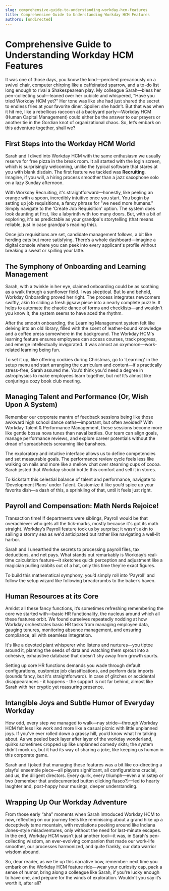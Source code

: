 ```yaml
---
slug: comprehensive-guide-to-understanding-workday-hcm-features
title: Comprehensive Guide to Understanding Workday HCM Features
authors: [undirected]
---
```



# Comprehensive Guide to Understanding Workday HCM Features

It was one of those days, you know the kind—perched precariously on a swivel chair, computer chirping like a caffeinated sparrow, and a to-do list long enough to rival a Shakespearean play. My colleague Sarah—bless her pen-collecting soul—leaned over her cubicle and whispered, "Have you tried Workday HCM yet?" Her tone was like she had just shared the secret to endless fries at your favorite diner. Spoiler: she hadn’t. But that was when it hit me, like a rebellious raccoon at a backyard party—Workday HCM (Human Capital Management) could either be the answer to our prayers or another tie in the Gordian knot of organizational chaos. So, let’s embark on this adventure together, shall we?

## First Steps into the Workday HCM World

Sarah and I dived into Workday HCM with the same enthusiasm we usually reserve for free pizza in the break room. It all started with the login screen, which is surprisingly welcoming, unlike the typical software that stares at you with blank disdain. The first feature we tackled was **Recruiting**. Imagine, if you will, a hiring process smoother than a jazz saxophone solo on a lazy Sunday afternoon.

With Workday Recruiting, it's straightforward—honestly, like peeling an orange with a spoon, incredibly intuitive once you start. You begin by setting up job requisitions, a fancy phrase for "we need more humans." Simply navigate to the 'Create Job Requisition' option. The system does look daunting at first, like a labyrinth with too many doors. But, with a bit of exploring, it's as predictable as your grandpa's storytelling (that means reliable, just in case grandpa's reading this).

Once job requisitions are set, candidate management follows, a bit like herding cats but more satisfying. There’s a whole dashboard—imagine a digital console where you can peek into every applicant's profile without breaking a sweat or spilling your latte.

## The Symphony of Onboarding and Learning Management

Sarah, with a twinkle in her eye, claimed onboarding could be as soothing as a walk through a sunflower field. I was skeptical. But lo and behold, Workday Onboarding proved her right. The process integrates newcomers swiftly, akin to sliding a fresh jigsaw piece into a nearly complete puzzle. It helps to automate the chaotic dance of forms and checklists—and wouldn't you know it, the system seems to have aced the rhythm.

After the smooth onboarding, the Learning Management system felt like delving into an old library, filled with the scent of leather-bound knowledge and a coffee press somewhere in the background. The Workday HCM's learning feature ensures employees can access courses, track progress, and emerge intellectually invigorated. It was almost an oxymoron—work-related learning being fun.

To set it up, like offering cookies during Christmas, go to 'Learning' in the setup menu and start arranging the curriculum and content—it's practically stress-free, Sarah assured me. You’d think you'd need a degree in astrophysics to make employees learn together, but no! It’s almost like conjuring a cozy book club meeting.

## Managing Talent and Performance (Or, Wish Upon A System)

Remember our corporate mantra of feedback sessions being like those awkward high school dance oaths—important, but often avoided? With Workday Talent & Performance Management, these sessions become more like gentle bossa nova tunes than naval battles. Our team can align goals, manage performance reviews, and explore career potentials without the dread of spreadsheets screaming like banshees.

The exploratory and intuitive interface allows us to define competencies and set measurable goals. The performance review cycle feels less like walking on nails and more like a mellow chat over steaming cups of cocoa. Sarah jested that Workday should bottle this comfort and sell it in stores.

To kickstart this celestial balance of talent and performance, navigate to ‘Development Plans’ under Talent. Customize it like you’d spice up your favorite dish—a dash of this, a sprinkling of that, until it feels just right.

## Payroll and Compensation: Math Nerds Rejoice!

Transaction time! If departments were siblings, Payroll would be that overachiever who gets all the tick-marks, mostly because it's got its math straight. Workday’s Payroll feature took us by surprise; it wasn't akin to sailing a stormy sea as we'd anticipated but rather like navigating a well-lit harbor.

Sarah and I unearthed the secrets to processing payroll files, tax deductions, and net pays. What stands out remarkably is Workday’s real-time calculation feature—it sketches quick perception and adjustment like a magician pulling rabbits out of a hat, only this time they're exact figures.

To build this mathematical symphony, you’d simply roll into 'Payroll' and follow the setup wizard like following breadcrumbs to the baker’s haven.

## Human Resources at its Core

Amidst all these fancy functions, it’s sometimes refreshing remembering the core we started with—basic HR functionality, the nucleus around which all these features orbit. We found ourselves repeatedly nodding at how Workday orchestrates basic HR tasks from managing employee data, gauging tenures, monitoring absence management, and ensuring compliance, all with seamless integration.

It's like a devoted plant whisperer who listens and nurtures—you tiptoe around it, planting the seeds of data and watching them sprout into a cohesive, exhaustive database that doesn’t shy away from growth spurts.

Setting up core HR functions demands you wade through default configurations, customize job classifications, and perform data imports (sounds fancy, but it's straightforward). In case of glitches or accidental disappearances - it happens - the support is not far behind, almost like Sarah with her cryptic yet reassuring presence.

## Intangible Joys and Subtle Humor of Everyday Workday

How odd, every step we managed to walk—nay stride—through Workday HCM felt less like work and more like a casual picnic with little unplanned joys. If you’ve ever rolled down a grassy hill, you’d know what I’m talking about. As we peeled back layer after layer of the workday wonderland, quirks sometimes cropped up like unplanned comedy skits; the system didn’t mock us, but it had its way of sharing a joke, like keeping us human in this corporate game.

Sarah and I joked that managing these features was a bit like co-directing a playful ensemble piece—all players significant, all configurations crucial, and us, the diligent directors. Every quirk, every triumph—even a misstep or two (remember that undocumented button clicking fiasco?)—led to hearty laughter and, post-happy hour musings, deeper understanding.

## Wrapping Up Our Workday Adventure

From those early “aha” moments when Sarah introduced Workday HCM to now, reflecting on our journey feels like reminiscing about a grand hike up a deceptively tame mountain, with revelations peeking around like Indiana Jones-style misadventures, only without the need for last-minute escapes. In the end, Workday HCM wasn’t just another tool—it was, in Sarah's pen-collecting wisdom, an ever-evolving companion that made our work-life smoother, our processes harmonized, and quite frankly, our data warrior wisdom abound.

So, dear reader, as we tie up this narrative bow, remember: next time you embark on the Workday HCM feature ride—wear your curiosity cap, pack a sense of humor, bring along a colleague like Sarah, if you're lucky enough to have one, and prepare for the winds of exploration. Wouldn't you say it’s worth it, after all?